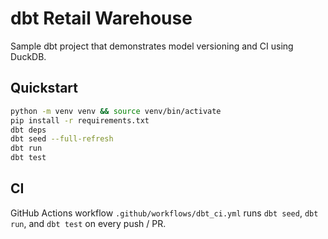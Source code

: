 
# dbt Retail Warehouse

Sample dbt project that demonstrates model versioning and CI using DuckDB.

## Quickstart

```bash
python -m venv venv && source venv/bin/activate
pip install -r requirements.txt
dbt deps
dbt seed --full-refresh
dbt run
dbt test
```

## CI

GitHub Actions workflow `.github/workflows/dbt_ci.yml` runs `dbt seed`, `dbt run`, and `dbt test` on every push / PR.
